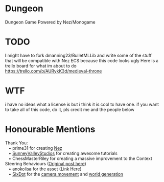 # Dungeon
Dungeon Game
Powered by Nez/Monogame
# TODO
I might have to fork dmanning23/BulletMLLib and write some of the stuff that will be compatible with Nez ECS because this code looks ugly
Here is a trello board for what im about to do https://trello.com/b/AURykK3d/medieval-throne

# WTF
i have no ideas what a license is but i think it is cool to have one. if you want to take all of this code, do it, pls credit me and the people below

# Honourable Mentions
Thank You:<br />
&nbsp;&nbsp;&nbsp;•&nbsp;prime31 for creating [Nez](https://github.com/prime31/Nez)<br />
&nbsp;&nbsp;&nbsp;•&nbsp;[SunneyValleyStudios](https://www.youtube.com/@SunnyValleyStudio) for creating awesome tutorials<br />
&nbsp;&nbsp;&nbsp;•&nbsp;ChessMasterRiley for creating a massive improvement to the Context Steering Behaviours ([Original post here](https://forum.gamemaker.io/index.php?threads/contextual-steering-behaviors-improvements.84871/))<br />
&nbsp;&nbsp;&nbsp;•&nbsp;[anokolisa](https://anokolisa.itch.io/) for the asset ([Link Here](https://anokolisa.itch.io/dungeon-crawler-pixel-art-asset-pack))<br />
&nbsp;&nbsp;&nbsp;•&nbsp;[SixDot](https://www.youtube.com/@IxxHATExxBUFFERING) for the [camera movement](https://www.youtube.com/watch?v=etI-2dHeufc) and [world generation](https://www.youtube.com/watch?v=I74I_MhZIK8&t=58s)
